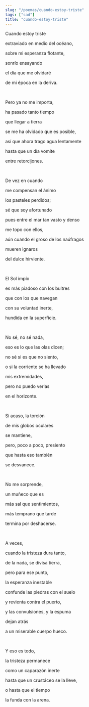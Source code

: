 ```yaml
---
slug: "/poemas/cuando-estoy-triste"
tags: ["sad"]
title: "cuando-estoy-triste"
---
```

Cuando estoy triste

extraviado en medio del océano,

sobre mi esperanza flotante,

sonrío ensayando

el día que me olvidaré

de mi época en la deriva.

&nbsp;

Pero ya no me importa,

ha pasado tanto tiempo

que llegar a tierra

se me ha olvidado que es posible,

así que ahora trago agua lentamente

hasta que un día vomite

entre retorcijones.

&nbsp;

De vez en cuando

me compensan el ánimo

los pasteles perdidos;

sé que soy afortunado

pues entre el mar tan vasto y denso

me topo con ellos,

aún cuando el groso de los naúfragos

mueren ignaros

del dulce hirviente.

&nbsp;

El Sol impío

es más piadoso con los buitres

que con los que navegan

con su voluntad inerte,

hundida en la superficie.

&nbsp;

No sé, no sé nada,

eso es lo que las olas dicen;

no sé si es que no siento,

o si la corriente se ha llevado

mis extremidades,

pero no puedo verlas

en el horizonte.

&nbsp;

Si acaso, la torción

de mis globos oculares

se mantiene,

pero, poco a poco, presiento

que hasta eso también

se desvanece.

&nbsp;

No me sorprende,

un muñeco que es

más sal que sentimientos,

más temprano que tarde

termina por deshacerse.

&nbsp;

A veces,

cuando la tristeza dura tanto,

de la nada, se divisa tierra,

pero para ese punto,

la esperanza inestable

confunde las piedras con el suelo

y revienta contra el puerto,

y las convulsiones, y la espuma

dejan atrás

a un miserable cuerpo hueco.

&nbsp;

Y eso es todo,

la tristeza permanece

como un caparazón inerte

hasta que un crustáceo se la lleve,

o hasta que el tiempo

la funda con la arena.